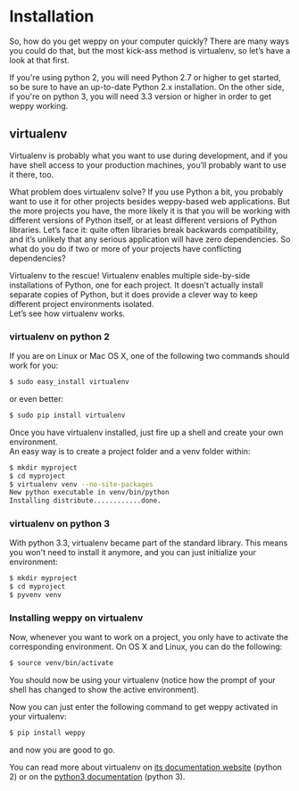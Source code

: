 
Installation
============

So, how do you get weppy on your computer quickly? There are many ways you could do that, but the most kick-ass method is virtualenv, so let’s have a look at that first.

If you're using python 2, you will need Python 2.7 or higher to get started, so be sure to have an up-to-date Python 2.x installation. On the other side, if you're on python 3, you will need 3.3 version or higher in order to get weppy working.

virtualenv
----------

Virtualenv is probably what you want to use during development, and if you have shell access to your production machines, you’ll probably want to use it there, too.

What problem does virtualenv solve? If you use Python a bit, you probably want to use it for other projects besides weppy-based web applications. But the more projects you have, the more likely it is that you will be working with different versions of Python itself, or at least different versions of Python libraries. Let’s face it: quite often libraries break backwards compatibility, and it’s unlikely that any serious application will have zero dependencies. So what do you do if two or more of your projects have conflicting dependencies?

Virtualenv to the rescue! Virtualenv enables multiple side-by-side installations of Python, one for each project. It doesn’t actually install separate copies of Python, but it does provide a clever way to keep different project environments isolated.   
Let’s see how virtualenv works.

### virtualenv on python 2

If you are on Linux or Mac OS X, one of the following two commands should work for you:

```bash
$ sudo easy_install virtualenv
```

or even better:

```bash
$ sudo pip install virtualenv
```

Once you have virtualenv installed, just fire up a shell and create your own environment.   
An easy way is to create a project folder and a venv folder within:

```bash
$ mkdir myproject
$ cd myproject
$ virtualenv venv --no-site-packages
New python executable in venv/bin/python
Installing distribute............done.
```

### virtualenv on python 3

With python 3.3, virtualenv became part of the standard library. This means you won't need to install it anymore, and you can just initialize your environment:

```bash
$ mkdir myproject
$ cd myproject
$ pyvenv venv
```

### Installing weppy on virtualenv

Now, whenever you want to work on a project, you only have to activate the corresponding environment. On OS X and Linux, you can do the following:

```bash
$ source venv/bin/activate
```

You should now be using your virtualenv (notice how the prompt of your shell has changed to show the active environment).

Now you can just enter the following command to get weppy activated in your virtualenv:

```bash
$ pip install weppy
```

and now you are good to go.

You can read more about virtualenv on [its documentation website](https://virtualenv.readthedocs.org/en/latest/) (python 2) or on the [python3 documentation](https://docs.python.org/3/library/venv.html) (python 3).
